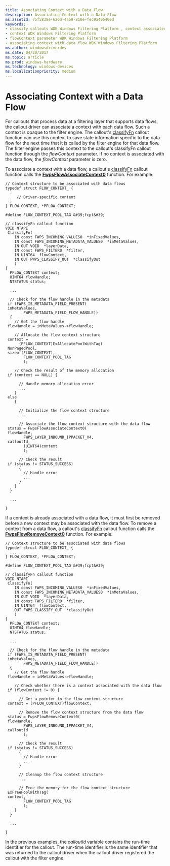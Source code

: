 ```yaml
---
title: Associating Context with a Data Flow
description: Associating Context with a Data Flow
ms.assetid: 75f5838e-626d-4a59-810e-fec9a40640ed
keywords:
- classify callouts WDK Windows Filtering Platform , context associated with data flow
- context WDK Windows Filtering Platform
- flowContext parameter WDK Windows Filtering Platform
- associating context with data flow WDK Windows Filtering Platform
ms.author: windowsdriverdev
ms.date: 04/20/2017
ms.topic: article
ms.prod: windows-hardware
ms.technology: windows-devices
ms.localizationpriority: medium
---
```


# Associating Context with a Data Flow


For callouts that process data at a filtering layer that supports data flows, the callout driver can associate a context with each data flow. Such a context is opaque to the filter engine. The callout's [classifyFn](https://msdn.microsoft.com/library/windows/hardware/ff544887) callout function can use this context to save state information specific to the data flow for the next time that it is called by the filter engine for that data flow. The filter engine passes this context to the callout's classifyFn callout function through the *flowContext* parameter. If no context is associated with the data flow, the *flowContext* parameter is zero.

To associate a context with a data flow, a callout's [classifyFn](https://msdn.microsoft.com/library/windows/hardware/ff544887) callout function calls the [**FwpsFlowAssociateContext0**](https://msdn.microsoft.com/library/windows/hardware/ff551165) function. For example:

```
// Context structure to be associated with data flows
typedef struct FLOW_CONTEXT_ {
  .
  .  // Driver-specific content
  .
} FLOW_CONTEXT, *PFLOW_CONTEXT;

#define FLOW_CONTEXT_POOL_TAG &#39;fcpt&#39;

// classifyFn callout function
VOID NTAPI
 ClassifyFn(
    IN const FWPS_INCOMING_VALUES0  *inFixedValues,
    IN const FWPS_INCOMING_METADATA_VALUES0  *inMetaValues,
    IN OUT VOID  *layerData,
    IN const FWPS_FILTER0  *filter,
    IN UINT64  flowContext,
    IN OUT FWPS_CLASSIFY_OUT  *classifyOut
    )
{
  PFLOW_CONTEXT context;
  UINT64 flowHandle;
  NTSTATUS status;

  ...

  // Check for the flow handle in the metadata
 if (FWPS_IS_METADATA_FIELD_PRESENT(
 inMetaValues,
        FWPS_METADATA_FIELD_FLOW_HANDLE))
  {
    // Get the flow handle
 flowHandle = inMetaValues->flowHandle;

    // Allocate the flow context structure
 context =
      (PFLOW_CONTEXT)ExAllocatePoolWithTag(
 NonPagedPool,
 sizeof(FLOW_CONTEXT),
        FLOW_CONTEXT_POOL_TAG
        );

    // Check the result of the memory allocation
 if (context == NULL) {
 
      // Handle memory allocation error
      ...
    }
 else
    {

      // Initialize the flow context structure
      ...

      // Associate the flow context structure with the data flow
 status = FwpsFlowAssociateContext0(
 flowHandle,
        FWPS_LAYER_INBOUND_IPPACKET_V4,
 calloutId,
        (UINT64)context
        );

      // Check the result
 if (status != STATUS_SUCCESS)
      {
        // Handle error
        ...
      }
    }
  }

  ...

}
```

If a context is already associated with a data flow, it must first be removed before a new context may be associated with the data flow. To remove a context from a data flow, a callout's [classifyFn](https://msdn.microsoft.com/library/windows/hardware/ff544887) callout function calls the [**FwpsFlowRemoveContext0**](https://msdn.microsoft.com/library/windows/hardware/ff551169) function. For example:

```
// Context structure to be associated with data flows
typedef struct FLOW_CONTEXT_ {
  ...
} FLOW_CONTEXT, *PFLOW_CONTEXT;

#define FLOW_CONTEXT_POOL_TAG &#39;fcpt&#39;

// classifyFn callout function
VOID NTAPI
 ClassifyFn(
    IN const FWPS_INCOMING_VALUES0  *inFixedValues,
    IN const FWPS_INCOMING_METADATA_VALUES0  *inMetaValues,
    IN OUT VOID  *layerData,
    IN const FWPS_FILTER0  *filter,
    IN UINT64  flowContext,
    OUT FWPS_CLASSIFY_OUT  *classifyOut
    )
{
  PFLOW_CONTEXT context;
  UINT64 flowHandle;
  NTSTATUS status;

  ...

  // Check for the flow handle in the metadata
 if (FWPS_IS_METADATA_FIELD_PRESENT(
 inMetaValues,
        FWPS_METADATA_FIELD_FLOW_HANDLE))
  {
    // Get the flow handle
 flowHandle = inMetaValues->flowHandle;

    // Check whether there is a context associated with the data flow
 if (flowContext != 0) {

      // Get a pointer to the flow context structure
 context = (PFLOW_CONTEXT)flowContext;

      // Remove the flow context structure from the data flow
 status = FwpsFlowRemoveContext0(
 flowHandle,
        FWPS_LAYER_INBOUND_IPPACKET_V4,
 calloutId
        );

      // Check the result
 if (status != STATUS_SUCCESS)
      {
        // Handle error
        ...
      }

      // Cleanup the flow context structure
      ...

      // Free the memory for the flow context structure
 ExFreePoolWithTag(
 context,
        FLOW_CONTEXT_POOL_TAG
        );
    }
  }

  ...

}
```

In the previous examples, the *calloutId* variable contains the run-time identifier for the callout. The run-time identifier is the same identifier that was returned to the callout driver when the callout driver registered the callout with the filter engine.

 

 





